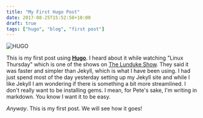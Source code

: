 ```yaml
---
title: "My First Hugo Post"
date: 2017-08-25T15:52:58+10:00
draft: true
tags: ["hugo", "blog", "first post"]
---
```

![HUGO](http://www.w3.org/2000/svg)

This is my first post using [**Hugo**](gohugo.io). I heard about it while watching "Linux Thursday" which is one of the shows on [The Lunduke Show](https://www.youtube.com/watch?v=HDgKlqRA4hw). They said it was faster and simpler than Jekyll, which is what I have been using. I had just spend most of the day yesterday setting up my Jekyll site and while I like Jekyll I am wondering if there is something a bit more streamlined. I don't really want to be installing gems. I mean, for Pete's sake, I'm writing in markdown. You know I want it to be easy. 

*Anyway*. This is my first post. We will see how it goes!
